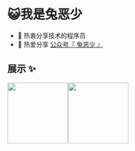# 😺我是兔恶少


- 🐧 热衷分享技术的程序员
- 🌱 热爱分享 <a href="" target="_blank">公众号『 兔恶少 』</a>


## 展示 ✨

<img align="" height="137px" src="https://github-readme-stats.vercel.app/api?username=TuEShao&hide_title=true&hide_border=true&show_icons=true&include_all_commits=true&line_height=21&bg_color=0,EC6C6C,FFD479,FFFC79,73FA79&theme=graywhite&locale=cn" /><img align="" height="137px" src="https://github-readme-stats.vercel.app/api/top-langs/?username=TuEShao&hide_title=true&hide_border=true&layout=compact&bg_color=0,73FA79,73FDFF,D783FF&theme=graywhite&locale=cn" />
